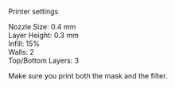 Printer settings

Nozzle Size: 0.4 mm\
Layer Height: 0.3 mm\
Infill: 15%  
Walls: 2\
Top/Bottom Layers: 3  

Make sure you print both the mask and the filter.
